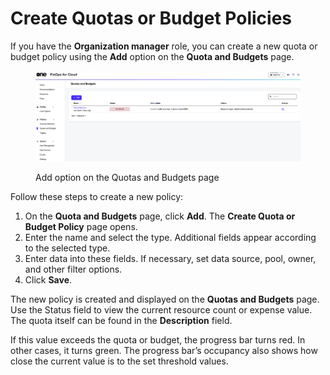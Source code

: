 # Create Quotas or Budget Policies

If you have the **Organization manager** role, you can create a new quota or budget policy using the **Add** option on the **Quota and Budgets** page.

<figure><img src="../../../.gitbook/assets/finOps_quotas_and_budgets.png" alt=""><figcaption><p>Add option on the Quotas and Budgets page</p></figcaption></figure>

Follow these steps to create a new policy:

1. On the **Quota and Budgets** page, click **Add**. The **Create Quota or Budget Policy** page opens.&#x20;
2. Enter the name and select the type. Additional fields appear according to the selected type.&#x20;
3. Enter data into these fields. If necessary, set data source, pool, owner, and other filter options.&#x20;
4. Click **Save**.

The new policy is created and displayed on the **Quotas and Budgets** page. Use the Status field to view the current resource count or expense value. The quota itself can be found in the **Description** field.&#x20;

If this value exceeds the quota or budget, the progress bar turns red. In other cases, it turns green. The progress bar’s occupancy also shows how close the current value is to the set threshold values. &#x20;
